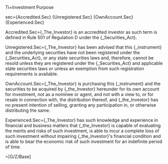 Ti=Investment Purpose

sec={Accredited.Sec} {Unregistered.Sec} {OwnAccount.Sec} {Experienced.Sec}

Accredited.Sec={_The_Investor} is an accredited investor as such term is defined in Rule 501 of Regulation D under the {_Securities_Act}.

Unregistered.Sec={_The_Investor} has been advised that this {_instrument} and the underlying securities have not been registered under the {_Securities_Act}, or any state securities laws and, therefore, cannot be resold unless they are registered under the {_Securities_Act} and applicable state securities laws or unless an exemption from such registration requirements is available.

OwnAccount.Sec={_The_Investor} is purchasing this {_instrument} and the securities to be acquired by {_the_Investor} hereunder for its own account for investment, not as a nominee or agent, and not with a view to, or for resale in connection with, the distribution thereof, and {_the_Investor} has no present intention of selling, granting any participation in, or otherwise distributing the same.

Experienced.Sec={_The_Investor} has such knowledge and experience in financial and business matters that {_the_Investor} is capable of evaluating the merits and risks of such investment, is able to incur a complete loss of such investment without impairing {_the_Investor}'s financial condition and is able to bear the economic risk of such investment for an indefinite period of time. 

=[G/Z/Base]
